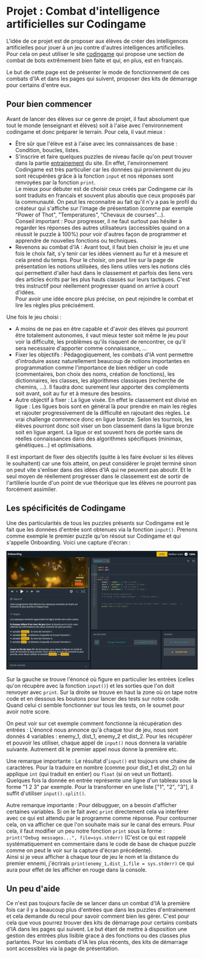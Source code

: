 # Projet : Combat d'intelligence artificielles sur Codingame

L'idée de ce projet est de proposer aux élèves de créer des intelligences artificielles pour jouer à un jeu contre d'autres intelligences artificielles. Pour cela on peut utiliser le site [codingame](https://www.codingame.com/multiplayer/bot-programming) qui propose une section de combat de bots extrêmement bien faite et qui, en plus, est en français.

Le but de cette page est de présenter le mode de fonctionnement de ces combats d'IA et dans les pages qui suivent, proposer des kits de démarrage pour certains d'entre eux.

## Pour bien commencer

Avant de lancer des élèves sur ce genre de projet, il faut absolument que tout le monde (enseignant et élèves) soit à l'aise avec l'environnement codingame et donc préparer le terrain. Pour cela, il vaut mieux :

- Être sûr que l'élève est à l'aise avec les connaissances de base : Condition, boucles, listes.
- S'inscrire et faire quelques puzzles de niveau facile qu'on peut trouver dans la partie [entrainement](https://www.codingame.com/training/easy) du site. En effet, l'environnement Codingame est très particulier car les données qui proviennent du jeu sont récupérées grâce à la fonction `input` et nos réponses sont renvoyées par la fonction `print`.  
Le mieux pour débuter est de choisir ceux créés par Codingame car ils sont traduits en francais et souvent plus aboutis que ceux proposés par la communauté. On peut les reconnaitre au fait qu'il n'y a pas le profil du créateur qui s'affiche sur l'image de présentation (comme par exemple "Power of Thot", "Temperatures", "Chevaux de courses"...).  
Conseil important : Pour progresser, il ne faut surtout pas hésiter à regarder les réponses des autres utilisateurs (accessibles quand on a réussit le puzzle à 100%) pour voir d'autres façon de programmer et apprendre de nouvelles fonctions ou techniques.
- Revenons au combat d'IA : Avant tout, il faut bien choisir le jeu et une fois le choix fait, s'y tenir car les idées viennent au fur et à mesure et cela prend du temps. Pour le choisir, on peut lire sur la page de présentation les notions utilisées, des liens utiles vers les notions clés qui permettent d'aller haut dans le classement et parfois des liens vers des articles écrits par les plus hauts classés sur leurs tactiques. C'est très instructif pour réellement progresser quand on arrive à court d'idées.  
Pour avoir une idée encore plus précise, on peut rejoindre le combat et lire les règles plus précisément. 

Une fois le jeu choisi :
- A moins de ne pas en être capable et d'avoir des élèves qui pourront être totalement autonomes, il vaut mieux tester soit même le jeu pour voir la difficulté, les problèmes qu'ils risquent de rencontrer, ce qu'il sera necessaire d'apporter comme connaissance, ...
- Fixer les objectifs : Pédagogiquement, les combats d'IA vont permettre d'introduire assez naturellement beaucoup de notions importantes en programmation comme l'importance de bien rédiger un code (commentaires, bon choix des noms, création de fonctions), les dictionnaires, les classes, les algorithmes classiques (recherche de chemins, ...). Il faudra donc surement leur apporter des compléments soit avant, soit au fur et à mesure des besoins.  
- Autre objectif à fixer : La ligue visée. En effet le classement est divisé en ligue : Les ligues bois sont en général là pour prendre en main les règles et rajouter progressivement de la difficulté en rajoutant des règles. Le vrai challenge commence donc en ligue bronze. Selon les tournois, les élèves pourront donc soit viser un bon classement dans la ligue bronze soit en ligue argent. La ligue or est souvent hors de portée sans de réelles connaissances dans des algorithmes spécifiques (minimax, génétiques...) et optimisations.

Il est important de fixer des objectifs (quitte à les faire évoluer si les élèves le souhaitent) car une fois atteint, on peut considérer le projet terminé sinon on peut vite s'enliser dans des idées d'IA qui ne peuvent pas aboutir. Et le seul moyen de réellement progresser dans le classement est de sortir de l'artillerie lourde d'un point de vue théorique que les élèves ne pourront pas forcément assimiler.

## Les spécificités de Codingame

Une des particularités de tous les puzzles présents sur Codingame est le fait que les données d'entrée sont obtenues via la fonction `input()`. Prenons comme exemple le premier puzzle qu'on résout sur Codingame et qui s'appelle Onboarding. Voici une capture d'écran : 

![Enoncé](Onboarding.png)

Sur la gauche se trouve l'énoncé où figure en particulier les entrées (celles qu'on récupère avec la fonction `input()`) et les sorties que l'on doit renvoyer avec `print`.
Sur la droite se trouve en haut la zone où on tape notre code et en dessous les boutons pour lancer des tests sur notre code. Quand celui ci semble fonctionner sur tous les tests, on le soumet pour avoir notre score.

On peut voir sur cet exemple comment fonctionne la récupération des entrées : L'énoncé nous annonce qu'à chaque tour de jeu, nous sont donnés 4 variables : enemy_1, dist_1, enemy_2 et dist_2. Pour les récupérer et pouvoir les utiliser, chaque appel de `input()` nous donnera la variable suivante. Autrement dit le premier appel nous donne la première etc.

Une remarque importante : Le résultat d'`input()` est toujours une chaine de caractères. Pour la traduire en nombre (comme pour dist_1 et dist_2) on lui applique `int` (qui traduit en entier) ou `float` (si on veut un flottant).  
Quelques fois la donnée en entrée représente une ligne d'un tableau sous la forme "1 2 3" par exemple. Pour la transformer en une liste ["1", "2", "3"], il suffit d'utiliser `input().split()`.

Autre remarque importante : Pour débugguer, on a besoin d'afficher certaines variables. Si on le fait avec `print` directement cela va interférer avec ce qui est attendu par le programme comme réponse. Pour contourner cela, on va afficher ce que l'on souhaite mais sur le canal des erreurs. Pour cela, il faut modifier un peu notre fonction `print` sous la forme : `print("Debug messages...", file=sys.stderr)` (C'est ce qui est rappelé systématiquement en commentaire dans le code de base de chaque puzzle comme on peut le voir sur la capture d'écran précédente).  
Ainsi si je veux afficher à chaque tour de jeu le nom et la distance du premier ennemi, j'écrirais `print(enemy_1,dist_1,file = sys.stderr)` ce qui aura pour effet de les afficher en rouge dans la console.

## Un peu d'aide 

Ce n'est pas toujours facile de se lancer dans un combat d'IA la première fois car il y a beaucoup plus d'entrées que dans les puzzles d'entrainement et cela demande du recul pour savoir comment bien les gérer. C'est pour cela que vous pourrez trouver des kits de démarrage pour certains combats d'IA dans les pages qui suivent. Le but étant de mettre à disposition une gestion des entrées plus lisible grace à des fonctions ou des classes plus parlantes. Pour les combats d'IA les plus récents, des kits de démarrage sont accessibles via la page de présentation.
